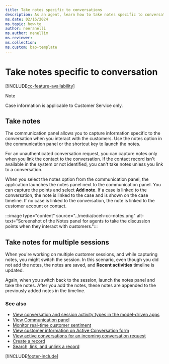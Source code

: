 ```yaml
---
title: Take notes specific to conversations
description: As an agent, learn how to take notes specific to conversations when you are interacting with customers in Customer Service workspace.
ms.date: 02/16/2024
ms.topic: how-to
author: neeranelli
ms.author: nenellim
ms.reviewer:
ms.collection:
ms.custom: bap-template
---
```


# Take notes specific to conversation


[!INCLUDE[cc-feature-availability](../../includes/cc-feature-availability-embedded-yes.md)]

> [!Note]
> Case information is applicable to Customer Service only.

## Take notes

The communication panel allows you to capture information specific to the conversation when you interact with the customers. Use the notes option in the communication panel or the shortcut key to launch the notes.

For an unauthenticated conversation request, you can capture notes only when you link the contact to the conversation. If the contact record isn't available in the system or not identified, you can't take notes unless you link to a conversation.

When you select the notes option from the communication panel, the application launches the notes panel next to the communication panel. You can capture the points and select **Add note**. If a case is linked to the conversation, the note is linked to the case and is shown on the case timeline. If no case is linked to the conversation, the note is linked to the customer account or contact.

:::image type="content" source="../media/oceh-cc-notes.png" alt-text="Screenshot of the Notes panel for agents to take the discussion points when they interact with customers.":::

## Take notes for multiple sessions

When you're working on multiple customer sessions, and while capturing notes, you might switch the session. In this scenario, even though you did not add the notes, the notes are saved, and **Recent activities** timeline is updated. 

Again, when you switch back to the session, launch the notes panel and take the notes. After you add the notes, these notes are appended to the previously added notes in the timeline.

### See also

- [View conversation and session activity types in the model-driven apps](oc-view-activity-types.md)
- [View Communication panel](oc-conversation-control.md)
- [Monitor real-time customer sentiment](oc-monitor-real-time-customer-sentiment-sessions.md)
- [View customer information on Active Conversation form](oc-customer-summary.md)
- [View active conversations for an incoming conversation request](oc-view-customer-summary-incoming-conversation-request.md)
- [Create a record](oc-create-record.md)
- [Search, link, and unlink a record](oc-search-link-unlink-record.md)


[!INCLUDE[footer-include](../../includes/footer-banner.md)]
